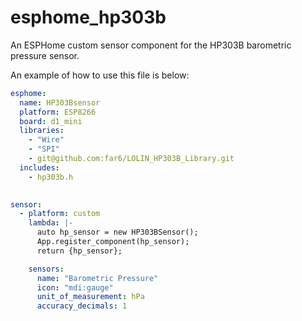 # esphome_hp303b
An ESPHome custom sensor component for the HP303B barometric pressure sensor.

An example of how to use this file is below:

```yaml
esphome:
  name: HP303Bsensor
  platform: ESP8266
  board: d1_mini
  libraries:
    - "Wire"
    - "SPI"
    - git@github.com:far6/LOLIN_HP303B_Library.git
  includes:
    - hp303b.h

  
sensor:
  - platform: custom
    lambda: |-
      auto hp_sensor = new HP303BSensor();
      App.register_component(hp_sensor);
      return {hp_sensor};

    sensors:
      name: "Barometric Pressure"
      icon: "mdi:gauge"
      unit_of_measurement: hPa
      accuracy_decimals: 1
```
